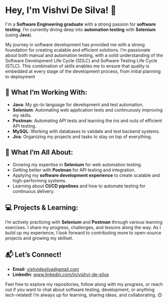 # Hey, I'm Vishvi De Silva! 👋

I'm a **Software Engineering graduate** with a strong passion for  **software testing**. I’m currently diving deep into **automation testing** with **Selenium** (using **Java**).

My journey in software development has provided me with a strong foundation for creating scalable and efficient solutions. I’m passionate about both manual and automation testing, with a solid understanding of the Software Development Life Cycle (SDLC) and Software Testing Life Cycle (STLC). This combination of skills enables me to ensure that quality is embedded at every stage of the development process, from initial planning to deployment

## 🔧 What I’m Working With:
- **Java**: My go-to language for development and test automation.
- **Selenium**: Automating web application tests and continuously improving my skills.
- **Postman**: Automating API tests and learning the ins and outs of efficient API testing.
- **MySQL**: Working with databases to validate and test backend systems.
- **Jira**: Organizing my projects and tasks to stay on top of everything.

## 🚀 What I’m All About:
- Growing my expertise in **Selenium** for web automation testing.
- Getting better with **Postman** for API testing and integration.
- Applying my **software development experience** to create scalable and high-performing systems.
- Learning about **CI/CD pipelines** and how to automate testing for continuous delivery.

## 💻 Projects & Learning:
I’m actively practicing with **Selenium** and **Postman** through various learning exercises. I share my progress, challenges, and lessons along the way. As I build up my experience, I look forward to contributing more to open-source projects and growing my skillset.

## 📬 Let’s Connect!
- **Email**: vishvidesilva@gmail.com
- **LinkedIn**: www.linkedin.com/in/vishvi-de-silva

Feel free to explore my repositories, follow along with my progress, or reach out if you want to chat about software testing, development, or anything tech-related! I’m always up for learning, sharing ideas, and collaborating. 😊


   

